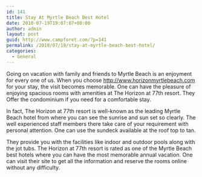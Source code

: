 ```yaml
---
id: 141
title: Stay At Myrtle Beach Best Hotel
date: 2010-07-19T19:07:07+00:00
author: admin
layout: post
guid: http://www.campforet.com/?p=141
permalink: /2010/07/19/stay-at-myrtle-beach-best-hotel/
categories:
  - General
---
```

Going on vacation with family and friends to Myrtle Beach is an enjoyment for every one of us. When you choose http://www.horizonmyrtlebeach.com for your stay, the visit becomes memorable. One can have the pleasure of enjoying spacious rooms with amenities at The Horizon at 77th resort. They Offer the condominium if you need for a comfortable stay.

In fact, The Horizon at 77th resort is well-known as the leading Myrtle Beach hotel from where you can see the sunrise and sun set so clearly. The well experienced staff members there take care of your requirement with personal attention. One can use the sundeck available at the roof top to tan.

They provide you with the facilities like indoor and outdoor pools along with the jot tubs. The Horizon at 77th resort is rated as one of the Myrtle Beach best hotels where you can have the most memorable annual vacation. One can visit their site to get all the information and reserve the rooms online without any difficulty.